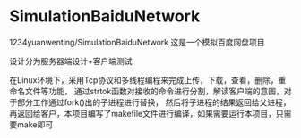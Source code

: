 # SimulationBaiduNetwork
1234yuanwenting/SimulationBaiduNetwork
这是一个模拟百度网盘项目

设计分为服务器端设计+客户端测试

在Linux环境下，采用Tcp协议和多线程编程来完成上传，下载，查看，删除，重命名文件等功能，
通过strtok函数对接收的命令进行分割，解读客户端的意图，对于部分工作通过fork()出的子进程进行替换，
然后将子进程的结果返回给父进程，再返回给客户，本项目编写了makefile文件进行编译，如果需要运行本项目，只需要make即可
